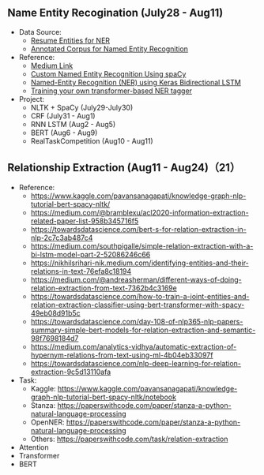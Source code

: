 ## Name Entity Recogination (July28 - Aug11)

* Data Source:
  * [Resume Entities for NER](https://www.kaggle.com/dataturks/resume-entities-for-ner)
  * [Annotated Corpus for Named Entity Recognition](https://www.kaggle.com/abhinavwalia95/entity-annotated-corpus) 
* Reference:
  * [Medium Link](https://medium.com/tag/named-entity-recognition/top/all-time) 
  * [Custom Named Entity Recognition Using spaCy](https://towardsdatascience.com/custom-named-entity-recognition-using-spacy-7140ebbb3718)
  * [Named-Entity Recognition (NER) using Keras Bidirectional LSTM](https://towardsdatascience.com/named-entity-recognition-ner-using-keras-bidirectional-lstm-28cd3f301f54)
  * [Training your own transformer-based NER tagger](https://danpaulius.medium.com/training-your-own-transformer-based-ner-tagger-e719ac1cbd8a)
* Project:
  * NLTK + SpaCy (July29-July30)
  * CRF (July31 - Aug1)
  * RNN LSTM (Aug2 - Aug5)
  * BERT (Aug6 - Aug9)
  * RealTaskCompetition (Aug10 - Aug11)

## Relationship Extraction (Aug11 - Aug24)（21）

* Reference:
  *  https://www.kaggle.com/pavansanagapati/knowledge-graph-nlp-tutorial-bert-spacy-nltk/
  *  https://medium.com/@bramblexu/acl2020-information-extraction-related-paper-list-958b345716f5
  *  https://towardsdatascience.com/bert-s-for-relation-extraction-in-nlp-2c7c3ab487c4
  *  https://medium.com/southpigalle/simple-relation-extraction-with-a-bi-lstm-model-part-2-52086246c66
  *  https://nikhilsrihari-nik.medium.com/identifying-entities-and-their-relations-in-text-76efa8c18194
  *  https://medium.com/@andreasherman/different-ways-of-doing-relation-extraction-from-text-7362b4c3169e
  *  https://towardsdatascience.com/how-to-train-a-joint-entities-and-relation-extraction-classifier-using-bert-transformer-with-spacy-49eb08d91b5c
  *  https://towardsdatascience.com/day-108-of-nlp365-nlp-papers-summary-simple-bert-models-for-relation-extraction-and-semantic-98f7698184d7
  *  https://medium.com/analytics-vidhya/automatic-extraction-of-hypernym-relations-from-text-using-ml-4b04eb33097f
  *  https://towardsdatascience.com/nlp-deep-learning-for-relation-extraction-9c5d13110afa
* Task:
  * Kaggle:  https://www.kaggle.com/pavansanagapati/knowledge-graph-nlp-tutorial-bert-spacy-nltk/notebook
  * Stanza: https://paperswithcode.com/paper/stanza-a-python-natural-language-processing
  * OpenNER: https://paperswithcode.com/paper/stanza-a-python-natural-language-processing
  * Others: https://paperswithcode.com/task/relation-extraction
* Attention
* Transformer
* BERT
